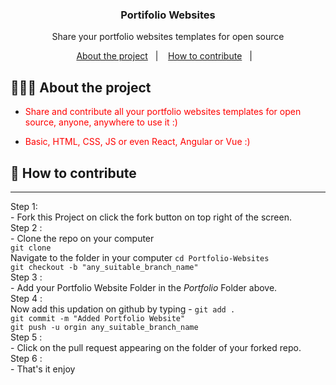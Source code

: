 <h3 align="center">
  Portifolio Websites
</h3>

<p align="center">Share your portfolio websites templates for open source</p>


<p align="center">
  <a href="#-about-the-project">About the project</a>&nbsp;&nbsp;&nbsp;|&nbsp;&nbsp;&nbsp;
  <a href="#-how-to-contribute">How to contribute</a>&nbsp;&nbsp;&nbsp;|&nbsp;&nbsp;&nbsp;
</p>

## 👨🏻‍💻 About the project

- <p style="color: red;">Share and contribute all your portfolio websites templates for open source, anyone, anywhere to use it :)</p>

- <p style="color: red;">Basic, HTML, CSS, JS or even React, Angular or Vue :)</p>


## 🤔 How to contribute

****

<p>Step 1:<br>
 - Fork this Project on click the fork button on top right of the screen.<br>
 Step 2 :<br>
 - Clone the repo on your computer<br> 
 <code>git clone <!-- link of the project--></code><br>
 Navigate to the folder in your computer
 <code>cd Portfolio-Websites</code><br>
 <code>git checkout -b "any_suitable_branch_name"</code><br>
 Step 3 :<br>
 - Add your Portfolio Website Folder in the <em>Portfolio</em> Folder above.<br>
 Step 4 :<br>
 Now add this updation on github by typing  
- <code>git add .
git commit -m "Added Portfolio Website"
git push -u orgin any_suitable_branch_name</code><br>
Step 5 :<br>
- Click on the pull request appearing on the folder of your forked repo.<br>
Step 6 :<br>
- That's it enjoy<br> 
 </p>